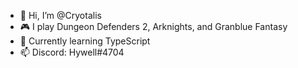 - 👋 Hi, I’m @Cryotalis
- 🎮 I play Dungeon Defenders 2, Arknights, and Granblue Fantasy
- 🌱 Currently learning TypeScript
- 📫 Discord: Hywell#4704

<!---
Cryotalis/Cryotalis is a ✨ special ✨ repository because its `README.md` (this file) appears on your GitHub profile.
You can click the Preview link to take a look at your changes.
--->
